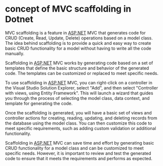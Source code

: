 # concept of MVC scaffolding in Dotnet

MVC scaffolding is a feature in [ASP.NET](http://ASP.NET) MVC that generates code for CRUD (Create, Read, Update, Delete) operations based on a model class. The idea behind scaffolding is to provide a quick and easy way to create basic CRUD functionality for a model without having to write all the code manually.

Scaffolding in [ASP.NET](http://ASP.NET) MVC works by generating code based on a set of templates that define the basic structure and behavior of the generated code. The templates can be customized or replaced to meet specific needs.

To use scaffolding in [ASP.NET](http://ASP.NET) MVC, you can right-click on a controller in the Visual Studio Solution Explorer, select "Add", and then select "Controller with views, using Entity Framework". This will launch a wizard that guides you through the process of selecting the model class, data context, and template for generating the code.

Once the scaffolding is generated, you will have a basic set of views and controller actions for creating, reading, updating, and deleting records from the database using the model class. You can then customize this code to meet specific requirements, such as adding custom validation or additional functionality.

Scaffolding in [ASP.NET](http://ASP.NET) MVC can save time and effort by generating basic CRUD functionality for a model class and can be customized to meet specific needs. However, it is important to review and test the generated code to ensure that it meets the requirements and performs as expected.